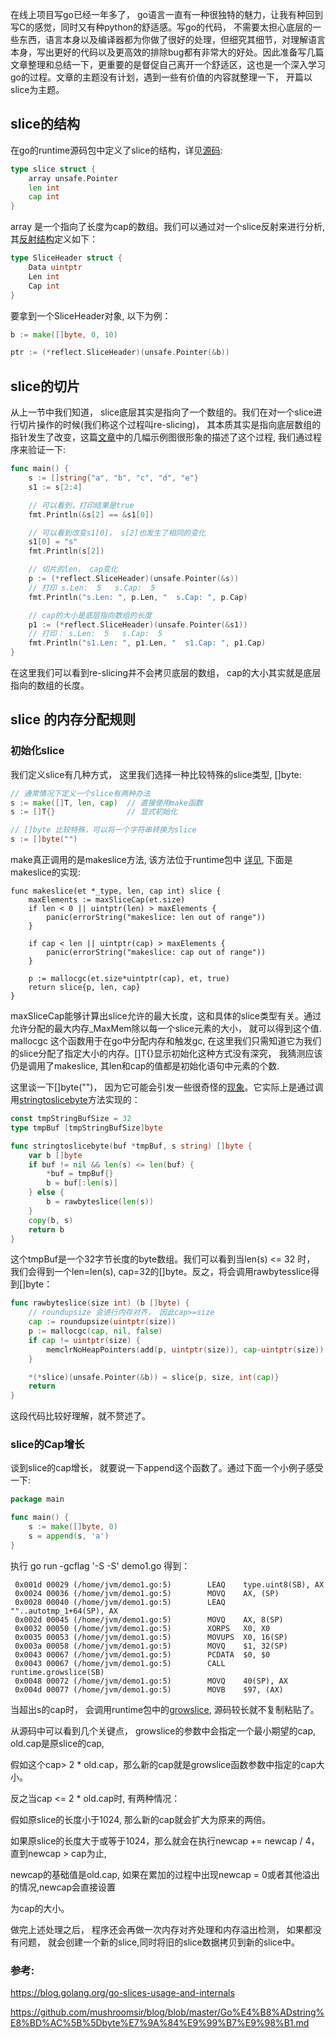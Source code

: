 在线上项目写go已经一年多了， go语言一直有一种很独特的魅力，让我有种回到写C的感觉，同时又有种python的舒适感。写go的代码， 不需要太担心底层的一些东西，语言本身以及编译器都为你做了很好的处理，但细究其细节，对理解语言本身，写出更好的代码以及更高效的排除bug都有非常大的好处。因此准备写几篇文章整理和总结一下，更重要的是督促自己离开一个舒适区，这也是一个深入学习go的过程。文章的主题没有计划，遇到一些有价值的内容就整理一下， 开篇以slice为主题。



## slice的结构

在go的runtime源码包中定义了slice的结构，详见[源码](https://golang.org/src/runtime/slice.go):

```go
type slice struct {
	array unsafe.Pointer
    len int
    cap int
}
```

array 是一个指向了长度为cap的数组。我们可以通过对一个slice反射来进行分析,其[反射结构](https://golang.org/pkg/reflect/#SliceHeader)定义如下：

```go
type SliceHeader struct {
    Data uintptr
    Len int
    Cap int
}
```

要拿到一个SliceHeader对象, 以下为例：

```go
b := make([]byte, 0, 10)

ptr := (*reflect.SliceHeader)(unsafe.Pointer(&b))
```



## slice的切片

从上一节中我们知道， slice底层其实是指向了一个数组的。我们在对一个slice进行切片操作的时候(我们称这个过程叫re-slicing)， 其本质其实是指向底层数组的指针发生了改变，这篇[文章](https://blog.golang.org/go-slices-usage-and-internals)中的几幅示例图很形象的描述了这个过程,  我们通过程序来验证一下:

```go
func main() {
	s := []string{"a", "b", "c", "d", "e"}
	s1 := s[2:4]

	// 可以看到，打印结果是true
	fmt.Println(&s[2] == &s1[0])

	// 可以看到改变s1[0]， s[2]也发生了相同的变化
	s1[0] = "s"
	fmt.Println(s[2])

	// 切片的len， cap变化
	p := (*reflect.SliceHeader)(unsafe.Pointer(&s))
	// 打印 s.Len:  5   s.Cap:  5
	fmt.Println("s.Len: ", p.Len, "  s.Cap: ", p.Cap)

	// cap的大小是底层指向数组的长度
	p1 := (*reflect.SliceHeader)(unsafe.Pointer(&s1))
	// 打印： s.Len:  5   s.Cap:  5
	fmt.Println("s1.Len: ", p1.Len, "  s1.Cap: ", p1.Cap)
}
```



在这里我们可以看到re-slicing并不会拷贝底层的数组， cap的大小其实就是底层指向的数组的长度。



## slice 的内存分配规则

### 初始化slice

我们定义slice有几种方式， 这里我们选择一种比较特殊的slice类型, []byte:

```go
// 通常情况下定义一个slice有两种办法
s := make([]T, len, cap)  // 直接使用make函数
s := []T{}                // 显式初始化

// []byte 比较特殊，可以将一个字符串转换为slice
s := []byte("")
```

make真正调用的是makeslice方法, 该方法位于runtime包中 [详见](https://golang.org/src/runtime/slice.go), 下面是makeslice的实现:

```
func makeslice(et *_type, len, cap int) slice {
	maxElements := maxSliceCap(et.size)
	if len < 0 || uintptr(len) > maxElements {
		panic(errorString("makeslice: len out of range"))
	}

	if cap < len || uintptr(cap) > maxElements {
		panic(errorString("makeslice: cap out of range"))
	}

	p := mallocgc(et.size*uintptr(cap), et, true)
	return slice{p, len, cap}
}
```

maxSliceCap能够计算出slice允许的最大长度，这和具体的slice类型有关。通过允许分配的最大内存_MaxMem除以每一个slice元素的大小， 就可以得到这个值. mallocgc 这个函数用于在go中分配内存和触发gc, 在这里我们只需知道它为我们的slice分配了指定大小的内存。[]T{}显示初始化这种方式没有深究， 我猜测应该仍是调用了makeslice, 其len和cap的值都是初始化语句中元素的个数.



这里谈一下[]byte("")， 因为它可能会引发一些很奇怪的[现象](https://github.com/mushroomsir/blog/blob/master/Go%E4%B8%ADstring%E8%BD%AC%5B%5Dbyte%E7%9A%84%E9%99%B7%E9%98%B1.md)。它实际上是通过调用[stringtoslicebyte](https://github.com/golang/go/blob/master/src/runtime/string.go#L154)方法实现的：

```go
const tmpStringBufSize = 32
type tmpBuf [tmpStringBufSize]byte

func stringtoslicebyte(buf *tmpBuf, s string) []byte {
	var b []byte
	if buf != nil && len(s) <= len(buf) {
		*buf = tmpBuf{}
		b = buf[:len(s)]
	} else {
		b = rawbyteslice(len(s))
	}
	copy(b, s)
	return b
}
```

这个tmpBuf是一个32字节长度的byte数组。我们可以看到当len(s) <= 32 时， 我们会得到一个len=len(s),  cap=32的[]byte。反之，将会调用rawbytesslice得到[]byte：

```go
func rawbyteslice(size int) (b []byte) {
	// roundupsize 会进行内存对齐， 因此cap>=size
	cap := roundupsize(uintptr(size))
	p := mallocgc(cap, nil, false)
	if cap != uintptr(size) {
		memclrNoHeapPointers(add(p, uintptr(size)), cap-uintptr(size))
	}

	*(*slice)(unsafe.Pointer(&b)) = slice{p, size, int(cap)}
	return
}
```

这段代码比较好理解，就不赘述了。



### slice的Cap增长

谈到slice的cap增长， 就要说一下append这个函数了。通过下面一个小例子感受一下:

```go
package main

func main() {
    s := make([]byte, 0)
    s = append(s, 'a')
}
```

执行 go run -gcflag '-S -S' demo1.go 得到：

```
 0x001d 00029 (/home/jvm/demo1.go:5)        LEAQ    type.uint8(SB), AX
 0x0024 00036 (/home/jvm/demo1.go:5)        MOVQ    AX, (SP)
 0x0028 00040 (/home/jvm/demo1.go:5)        LEAQ    ""..autotmp_1+64(SP), AX
 0x002d 00045 (/home/jvm/demo1.go:5)        MOVQ    AX, 8(SP)
 0x0032 00050 (/home/jvm/demo1.go:5)        XORPS   X0, X0
 0x0035 00053 (/home/jvm/demo1.go:5)        MOVUPS  X0, 16(SP)
 0x003a 00058 (/home/jvm/demo1.go:5)        MOVQ    $1, 32(SP)
 0x0043 00067 (/home/jvm/demo1.go:5)        PCDATA  $0, $0
 0x0043 00067 (/home/jvm/demo1.go:5)        CALL    runtime.growslice(SB)
 0x0048 00072 (/home/jvm/demo1.go:5)        MOVQ    40(SP), AX
 0x004d 00077 (/home/jvm/demo1.go:5)        MOVB    $97, (AX)
```

当超出s的cap时， 会调用runtime包中的[growslice](https://golang.org/src/runtime/slice.go#L89), 源码较长就不复制粘贴了。

从源码中可以看到几个关键点， growslice的参数中会指定一个最小期望的cap, old.cap是原slice的cap,

假如这个cap> 2 * old.cap，那么新的cap就是growslice函数参数中指定的cap大小。

反之当cap <= 2 * old.cap时, 有两种情况：

假如原slice的长度小于1024, 那么新的cap就会扩大为原来的两倍。

如果原slice的长度大于或等于1024，那么就会在执行newcap += newcap / 4， 直到newcap > cap为止, 

newcap的基础值是old.cap, 如果在累加的过程中出现newcap = 0或者其他溢出的情况,newcap会直接设置

为cap的大小。

做完上述处理之后， 程序还会再做一次内存对齐处理和内存溢出检测， 如果都没有问题， 就会创建一个新的slice,同时将旧的slice数据拷贝到新的slice中。

### 参考:

https://blog.golang.org/go-slices-usage-and-internals

https://github.com/mushroomsir/blog/blob/master/Go%E4%B8%ADstring%E8%BD%AC%5B%5Dbyte%E7%9A%84%E9%99%B7%E9%98%B1.md